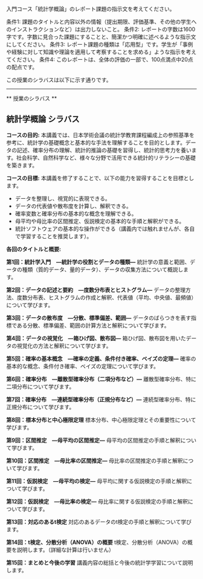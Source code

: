 入門コース「統計学概論」のレポート課題の指示文を考えてください。

条件1: 課題のタイトルと内容以外の情報（提出期限、評価基準、その他の学生へのインストラクションなど）は出力しないこと。
条件2: レポートの字数は1600字です。字数に見合った課題にすることと、簡潔かつ明確に述べるような指示文にしてください。
条件3: レポート課題の種類は「応用型」です。学生が「事例や経験に対して知識や理論を適用して考察することを求める」ような指示を考えてください。
条件4: このレポートは、全体の評価の一部で、100点満点中20点の配点です。

この授業のシラバスは以下に示す通りです。

---------------------------------------
** 授業のシラバス **
## 統計学概論 シラバス

**コースの目的:** 本講義では、日本学術会議の統計学教育課程編成上の参照基準を参考に、統計学の基礎概念と基本的な手法を理解することを目的とします。データの記述、確率分布の理解、統計的推論の基礎を習得し、統計的思考力を養います。社会科学、自然科学など、様々な分野で活用できる統計的リテラシーの基礎を築きます。

**コースの目標:**  本講義を修了することで、以下の能力を習得することを目標とします。

* データを整理し、視覚的に表現できる。
* データの代表値や散布度を計算し、解釈できる。
* 確率変数と確率分布の基本的な概念を理解できる。
* 母平均や母比率の区間推定、仮説検定の基本的な手順と解釈ができる。
* 統計ソフトウェアの基本的な操作ができる（講義内では触れませんが、各自で学習することを推奨します）。


**各回のタイトルと概要:**

**第1回：統計学入門　―統計学の役割とデータの種類―**
統計学の意義と範囲、データの種類（質的データ、量的データ）、データの収集方法について概説します。

**第2回：データの記述と要約　―度数分布表とヒストグラム―**
データの整理方法、度数分布表、ヒストグラムの作成と解釈、代表値（平均、中央値、最頻値）について学びます。

**第3回：データの散布度　―分散、標準偏差、範囲―**
データのばらつきを表す指標である分散、標準偏差、範囲の計算方法と解釈について学びます。

**第4回：データの視覚化　―箱ひげ図、散布図―**
箱ひげ図、散布図を用いたデータの視覚化の方法と解釈について学びます。

**第5回：確率の基本概念　―確率の定義、条件付き確率、ベイズの定理―**
確率の基本的な概念、条件付き確率、ベイズの定理について学びます。

**第6回：確率分布　―離散型確率分布（二項分布など）―**
離散型確率分布、特に二項分布について学びます。

**第7回：確率分布　―連続型確率分布（正規分布など）―**
連続型確率分布、特に正規分布について学びます。

**第8回：標本分布と中心極限定理**
標本分布、中心極限定理とその重要性について学びます。

**第9回：区間推定　―母平均の区間推定―**
母平均の区間推定の手順と解釈について学びます。

**第10回：区間推定　―母比率の区間推定―**
母比率の区間推定の手順と解釈について学びます。

**第11回：仮説検定　―母平均の検定―**
母平均に関する仮説検定の手順と解釈について学びます。

**第12回：仮説検定　―母比率の検定―**
母比率に関する仮説検定の手順と解釈について学びます。

**第13回：対応のあるt検定**
対応のあるデータのt検定の手順と解釈について学びます。

**第14回：t検定、分散分析（ANOVA）の概要**
t検定、分散分析（ANOVA）の概要を説明します。（詳細な計算は行いません）

**第15回：まとめと今後の学習**
講義内容の総括と今後の統計学学習について説明します。
